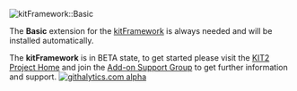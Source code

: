 ![kitFramework::Basic](https://raw.github.com/phpManufaktur/kfBasic/master/extension.png)

The **Basic** extension for the [kitFramework](https://kit2.phpmanufaktur.de) is always needed and will be installed automatically.

The **kitFramework** is in BETA state, to get started please visit the [KIT2 Project Home](https://kit2.phpmanufaktur.de) and join the [Add-on Support Group](https://support.phpmanufaktur.de) to get further information and support.
[![githalytics.com alpha](https://cruel-carlota.pagodabox.com/c6d7e11343295c93a271f63c26dd0637 "githalytics.com")](http://githalytics.com/phpManufaktur/kfBasic)